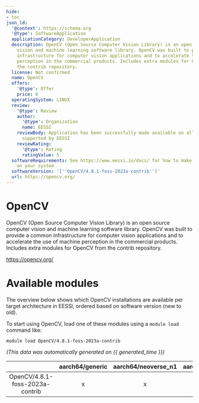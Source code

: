 ```yaml
---
hide:
- toc
json_ld:
  '@context': https://schema.org
  '@type': SoftwareApplication
  applicationCategory: DeveloperApplication
  description: OpenCV (Open Source Computer Vision Library) is an open source computer
    vision and machine learning software library. OpenCV was built to provide a common
    infrastructure for computer vision applications and to accelerate the use of machine
    perception in the commercial products. Includes extra modules for OpenCV from
    the contrib repository.
  license: Not confirmed
  name: OpenCV
  offers:
    '@type': Offer
    price: 0
  operatingSystem: LINUX
  review:
    '@type': Review
    author:
      '@type': Organization
      name: EESSI
    reviewBody: Application has been successfully made available on all architectures
      supported by EESSI
    reviewRating:
      '@type': Rating
      ratingValue: 5
  softwareRequirements: See https://www.eessi.io/docs/ for how to make EESSI available
    on your system
  softwareVersion: '[''OpenCV/4.8.1-foss-2023a-contrib'']'
  url: https://opencv.org/
---
```


OpenCV
======


OpenCV (Open Source Computer Vision Library) is an open source computer vision and machine learning software library. OpenCV was built to provide a common infrastructure for computer vision applications and to accelerate the use of machine perception in the commercial products. Includes extra modules for OpenCV from the contrib repository.

https://opencv.org/
# Available modules


The overview below shows which OpenCV installations are available per target architecture in EESSI, ordered based on software version (new to old).

To start using OpenCV, load one of these modules using a `module load` command like:

```shell
module load OpenCV/4.8.1-foss-2023a-contrib
```

*(This data was automatically generated on {{ generated_time }})*  

| |aarch64/generic|aarch64/neoverse_n1|aarch64/neoverse_v1|aarch64/nvidia|x86_64/generic|x86_64/amd/zen2|x86_64/amd/zen3|x86_64/amd/zen4|x86_64/intel/haswell|x86_64/intel/sapphirerapids|x86_64/intel/skylake_avx512|aarch64/nvidia/grace|
| :---: | :---: | :---: | :---: | :---: | :---: | :---: | :---: | :---: | :---: | :---: | :---: | :---: |
|OpenCV/4.8.1-foss-2023a-contrib|x|x|x|-|x|x|x|x|x|x|x|x|
